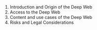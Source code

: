 1. Introduction and Origin of the Deep Web
2. Access to the Deep Web
3. Content and use cases of the Deep Web
4. Risks and Legal Considerations